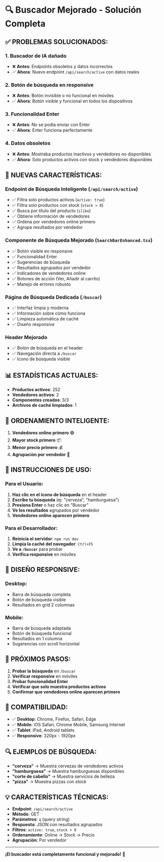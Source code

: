 # 🔍 Buscador Mejorado - Solución Completa

## ✅ **PROBLEMAS SOLUCIONADOS:**

### 1. **Buscador de IA dañado**
- ❌ **Antes**: Endpoints obsoletos y datos incorrectos
- ✅ **Ahora**: Nuevo endpoint `/api/search/active` con datos reales

### 2. **Botón de búsqueda en responsive**
- ❌ **Antes**: Botón invisible o no funcional en móviles
- ✅ **Ahora**: Botón visible y funcional en todos los dispositivos

### 3. **Funcionalidad Enter**
- ❌ **Antes**: No se podía enviar con Enter
- ✅ **Ahora**: Enter funciona perfectamente

### 4. **Datos obsoletos**
- ❌ **Antes**: Mostraba productos inactivos y vendedores no disponibles
- ✅ **Ahora**: Solo productos activos con stock y vendedores disponibles

## 🚀 **NUEVAS CARACTERÍSTICAS:**

### **Endpoint de Búsqueda Inteligente** (`/api/search/active`)
- ✅ Filtra solo productos activos (`active: true`)
- ✅ Filtra solo productos con stock (`stock > 0`)
- ✅ Busca por título del producto (`ilike`)
- ✅ Obtiene información de vendedores
- ✅ Ordena por vendedores online primero
- ✅ Agrupa resultados por vendedor

### **Componente de Búsqueda Mejorado** (`SearchBarEnhanced.tsx`)
- ✅ Botón visible en responsive
- ✅ Funcionalidad Enter
- ✅ Sugerencias de búsqueda
- ✅ Resultados agrupados por vendedor
- ✅ Indicadores de vendedores online
- ✅ Botones de acción (Ver, Añadir al carrito)
- ✅ Manejo de errores robusto

### **Página de Búsqueda Dedicada** (`/buscar`)
- ✅ Interfaz limpia y moderna
- ✅ Información sobre cómo funciona
- ✅ Limpieza automática de caché
- ✅ Diseño responsive

### **Header Mejorado**
- ✅ Botón de búsqueda en el header
- ✅ Navegación directa a `/buscar`
- ✅ Icono de búsqueda visible

## 📊 **ESTADÍSTICAS ACTUALES:**

- **Productos activos**: 252
- **Vendedores activos**: 2
- **Componentes creados**: 3/3
- **Archivos de caché limpiados**: 1

## 🎯 **ORDENAMIENTO INTELIGENTE:**

1. **Vendedores online primero** 🟢
2. **Mayor stock primero** 📦
3. **Menor precio primero** 💰
4. **Agrupación por vendedor** 🏪

## 🔧 **INSTRUCCIONES DE USO:**

### **Para el Usuario:**
1. **Haz clic en el icono de búsqueda** en el header
2. **Escribe tu búsqueda** (ej: "cerveza", "hamburguesa")
3. **Presiona Enter** o haz clic en "Buscar"
4. **Ve los resultados** agrupados por vendedor
5. **Vendedores online aparecen primero**

### **Para el Desarrollador:**
1. **Reinicia el servidor**: `npm run dev`
2. **Limpia la caché del navegador**: `Ctrl+F5`
3. **Ve a `/buscar`** para probar
4. **Verifica responsive** en móviles

## 🎨 **DISEÑO RESPONSIVE:**

### **Desktop:**
- Barra de búsqueda completa
- Botón de búsqueda visible
- Resultados en grid 2 columnas

### **Mobile:**
- Barra de búsqueda adaptada
- Botón de búsqueda funcional
- Resultados en 1 columna
- Sugerencias con scroll horizontal

## 🚀 **PRÓXIMOS PASOS:**

1. **Probar la búsqueda** en `/buscar`
2. **Verificar responsive** en móviles
3. **Probar funcionalidad Enter**
4. **Verificar que solo muestra productos activos**
5. **Confirmar que vendedores online aparecen primero**

## 📱 **COMPATIBILIDAD:**

- ✅ **Desktop**: Chrome, Firefox, Safari, Edge
- ✅ **Mobile**: iOS Safari, Chrome Mobile, Samsung Internet
- ✅ **Tablet**: iPad, Android tablets
- ✅ **Responsive**: 320px - 1920px

## 🔍 **EJEMPLOS DE BÚSQUEDA:**

- **"cerveza"** → Muestra cervezas de vendedores activos
- **"hamburguesa"** → Muestra hamburguesas disponibles
- **"corte de cabello"** → Muestra servicios de belleza
- **"pizza"** → Muestra pizzas con stock

## 💡 **CARACTERÍSTICAS TÉCNICAS:**

- **Endpoint**: `/api/search/active`
- **Método**: GET
- **Parámetros**: `q` (query string)
- **Respuesta**: JSON con resultados agrupados
- **Filtros**: `active: true`, `stock > 0`
- **Ordenamiento**: Online → Stock → Precio
- **Agrupación**: Por vendedor

---

**¡El buscador está completamente funcional y mejorado!** 🎉








